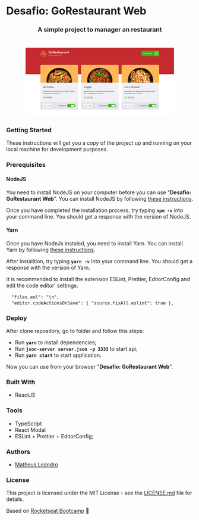 # Desafio: GoRestaurant Web

<h3 align="center">
  A simple project to manager an restaurant
</h3>

<h1 align="center">
  <img alt="Home" title="Home" src="https://raw.githubusercontent.com/matheusleandroo/gorestaurant-web/master/src/assets/home.png" width="400px" />
</h1>

<h3>Getting Started</h3>

These instructions will get you a copy of the project up and running on your local machine for development purposes.

<h3>Prerequisites</h3>

<h4>NodeJS</h4>

You need to install NodeJS on your computer before you can use "**Desafio: GoRestaurant Web**". You can install NodeJS by following <a href="https://nodejs.org/en/download/package-manager/">these instructions</a>.

Once you have completed the installation process, try typing **```npm -v```** into your command line. You should get a response with the version of NodeJS.

<h4>Yarn</h4>

Once you have NodeJs instaled, you need to install Yarn. You can install Yarn by following <a href="https://yarnpkg.com/en/docs/getting-started">these instructions</a>.

After instalition, try typing **```yarn -v```** into your command line. You should get a response with the version of Yarn.

It is recommended to install the extension ESLint, Prettier, EditorConfig and edit the code editor' settings:
```
  "files.eol": "\n",
  "editor.codeActionsOnSave": { "source.fixAll.eslint": true },
```

<h3>Deploy</h3>

After clone repository, go to folder and follow this steps:

- Run **`yarn`** to install dependencies;
- Run **`json-server server.json -p 3333`** to start api;
- Run **`yarn start`** to start application.

Now you can use from your browser "**Desafio: GoRestaurant Web**".

<h3>Built With</h3>

<ul>
  <li>ReactJS</li>
</ul>

<h3>Tools</h3>

<ul>
  <li>TypeScript</li>
  <li>React Modal</li>
  <li>ESLint + Prettier + EditorConfig;</li>
</ul>

<h3>Authors</h3>

<ul>
  <li><a href="http://matheusleandro.com">Matheus Leandro</a></li>
</ul>

<h3>License</h3>

This project is licensed under the MIT License - see the <a href="https://github.com/matheusleandroo/gorestaurant-web/blob/master/LICENSE">LICENSE.md</a> file for details.

Based on <a href="https://rocketseat.com.br">Rocketseat Bootcamp</a> :rocket:


